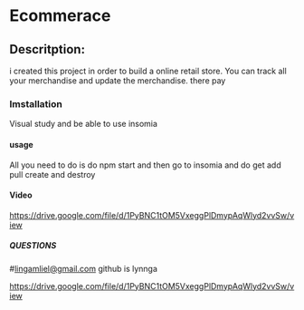 # Ecommerace 

## Descritption: 
 i created this project in order to build a online retail store. You can track all your merchandise and update the merchandise. there pay
 ### Imstallation 
 Visual study and be able to use insomia 
 #### usage 
 All you need to do is do npm start and then go to insomia and do get add pull create and destroy

 #### Video 
 https://drive.google.com/file/d/1PyBNC1tOM5VxeggPlDmypAqWlyd2vvSw/view
 
 ##### QUESTIONS
#lingamliel@gmail.com github is lynnga





https://drive.google.com/file/d/1PyBNC1tOM5VxeggPlDmypAqWlyd2vvSw/view
